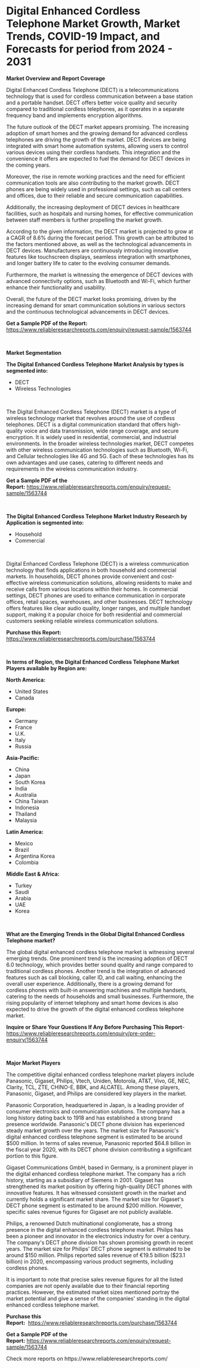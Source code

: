 <p><h1>Digital Enhanced Cordless Telephone Market Growth, Market Trends, COVID-19 Impact, and Forecasts for period from 2024 - 2031</h1></p><p><strong>Market Overview and Report Coverage</strong></p>
<p><p>Digital Enhanced Cordless Telephone (DECT) is a telecommunications technology that is used for cordless communication between a base station and a portable handset. DECT offers better voice quality and security compared to traditional cordless telephones, as it operates in a separate frequency band and implements encryption algorithms.</p><p>The future outlook of the DECT market appears promising. The increasing adoption of smart homes and the growing demand for advanced cordless telephones are driving the growth of the market. DECT devices are being integrated with smart home automation systems, allowing users to control various devices using their cordless handsets. This integration and the convenience it offers are expected to fuel the demand for DECT devices in the coming years.</p><p>Moreover, the rise in remote working practices and the need for efficient communication tools are also contributing to the market growth. DECT phones are being widely used in professional settings, such as call centers and offices, due to their reliable and secure communication capabilities.</p><p>Additionally, the increasing deployment of DECT devices in healthcare facilities, such as hospitals and nursing homes, for effective communication between staff members is further propelling the market growth.</p><p>According to the given information, the DECT market is projected to grow at a CAGR of 8.6% during the forecast period. This growth can be attributed to the factors mentioned above, as well as the technological advancements in DECT devices. Manufacturers are continuously introducing innovative features like touchscreen displays, seamless integration with smartphones, and longer battery life to cater to the evolving consumer demands.</p><p>Furthermore, the market is witnessing the emergence of DECT devices with advanced connectivity options, such as Bluetooth and Wi-Fi, which further enhance their functionality and usability.</p><p>Overall, the future of the DECT market looks promising, driven by the increasing demand for smart communication solutions in various sectors and the continuous technological advancements in DECT devices.</p></p>
<p><strong>Get a Sample PDF of the Report:</strong> <a href="https://www.reliableresearchreports.com/enquiry/request-sample/1563744">https://www.reliableresearchreports.com/enquiry/request-sample/1563744</a></p>
<p>&nbsp;</p>
<p><strong>Market Segmentation</strong></p>
<p><strong>The Digital Enhanced Cordless Telephone Market Analysis by types is segmented into:</strong></p>
<p><ul><li>DECT</li><li>Wireless Technologies</li></ul></p>
<p>&nbsp;</p>
<p><p>The Digital Enhanced Cordless Telephone (DECT) market is a type of wireless technology market that revolves around the use of cordless telephones. DECT is a digital communication standard that offers high-quality voice and data transmission, wide range coverage, and secure encryption. It is widely used in residential, commercial, and industrial environments. In the broader wireless technologies market, DECT competes with other wireless communication technologies such as Bluetooth, Wi-Fi, and Cellular technologies like 4G and 5G. Each of these technologies has its own advantages and use cases, catering to different needs and requirements in the wireless communication industry.</p></p>
<p><strong>Get a Sample PDF of the Report:</strong>&nbsp;<a href="https://www.reliableresearchreports.com/enquiry/request-sample/1563744">https://www.reliableresearchreports.com/enquiry/request-sample/1563744</a></p>
<p>&nbsp;</p>
<p><strong>The Digital Enhanced Cordless Telephone Market Industry Research by Application is segmented into:</strong></p>
<p><ul><li>Household</li><li>Commercial</li></ul></p>
<p>&nbsp;</p>
<p><p>Digital Enhanced Cordless Telephone (DECT) is a wireless communication technology that finds applications in both household and commercial markets. In households, DECT phones provide convenient and cost-effective wireless communication solutions, allowing residents to make and receive calls from various locations within their homes. In commercial settings, DECT phones are used to enhance communication in corporate offices, retail spaces, warehouses, and other businesses. DECT technology offers features like clear audio quality, longer ranges, and multiple handset support, making it a popular choice for both residential and commercial customers seeking reliable wireless communication solutions.</p></p>
<p><strong>Purchase this Report:</strong>&nbsp; <a href="https://www.reliableresearchreports.com/purchase/1563744">https://www.reliableresearchreports.com/purchase/1563744</a></p>
<p>&nbsp;</p>
<p><strong>In terms of Region, the Digital Enhanced Cordless Telephone Market Players available by Region are:</strong></p>
<p>
    <p> <strong> North America: </strong>
        <ul>
            <li>United States</li>
            <li>Canada</li>
        </ul>
        </p> 
    <p> <strong> Europe: </strong>
        <ul>
            <li>Germany</li>
            <li>France</li>
            <li>U.K.</li>
            <li>Italy</li>
            <li>Russia</li>
        </ul>
        </p> 
    <p> <strong> Asia-Pacific: </strong>
        <ul>
            <li>China</li>
            <li>Japan</li>
            <li>South Korea</li>
            <li>India</li>
            <li>Australia</li>
            <li>China Taiwan</li>
            <li>Indonesia</li>
            <li>Thailand</li>
            <li>Malaysia</li>
        </ul>
        </p> 
    <p> <strong> Latin America: </strong>
        <ul>
            <li>Mexico</li>
            <li>Brazil</li>
            <li>Argentina Korea</li>
            <li>Colombia</li>
        </ul>
        </p> 
    <p> <strong> Middle East & Africa: </strong>
        <ul>
            <li>Turkey</li>
            <li>Saudi</li>
            <li>Arabia</li>
            <li>UAE</li>
            <li>Korea</li>
        </ul>
    </p>
    </p>
<p>&nbsp;</p>
<p><strong>What are the Emerging Trends in the Global Digital Enhanced Cordless Telephone market?</strong></p>
<p><p>The global digital enhanced cordless telephone market is witnessing several emerging trends. One prominent trend is the increasing adoption of DECT 6.0 technology, which provides better sound quality and range compared to traditional cordless phones. Another trend is the integration of advanced features such as call blocking, caller ID, and call waiting, enhancing the overall user experience. Additionally, there is a growing demand for cordless phones with built-in answering machines and multiple handsets, catering to the needs of households and small businesses. Furthermore, the rising popularity of internet telephony and smart home devices is also expected to drive the growth of the digital enhanced cordless telephone market.</p></p>
<p><strong>Inquire or Share Your Questions If Any Before Purchasing This Report</strong>- <a href="https://www.reliableresearchreports.com/enquiry/pre-order-enquiry/1563744">https://www.reliableresearchreports.com/enquiry/pre-order-enquiry/1563744</a></p>
<p>&nbsp;</p>
<p><strong>Major Market Players</strong></p>
<p><p>The competitive digital enhanced cordless telephone market players include Panasonic, Gigaset, Philips, Vtech, Uniden, Motorola, AT&T, Vivo, GE, NEC, Clarity, TCL, ZTE, CHINO-E, BBK, and ALCATEL. Among these players, Panasonic, Gigaset, and Philips are considered key players in the market.</p><p>Panasonic Corporation, headquartered in Japan, is a leading provider of consumer electronics and communication solutions. The company has a long history dating back to 1918 and has established a strong brand presence worldwide. Panasonic's DECT phone division has experienced steady market growth over the years. The market size for Panasonic's digital enhanced cordless telephone segment is estimated to be around $500 million. In terms of sales revenue, Panasonic reported $64.8 billion in the fiscal year 2020, with its DECT phone division contributing a significant portion to this figure.</p><p>Gigaset Communications GmbH, based in Germany, is a prominent player in the digital enhanced cordless telephone market. The company has a rich history, starting as a subsidiary of Siemens in 2001. Gigaset has strengthened its market position by offering high-quality DECT phones with innovative features. It has witnessed consistent growth in the market and currently holds a significant market share. The market size for Gigaset's DECT phone segment is estimated to be around $200 million. However, specific sales revenue figures for Gigaset are not publicly available.</p><p>Philips, a renowned Dutch multinational conglomerate, has a strong presence in the digital enhanced cordless telephone market. Philips has been a pioneer and innovator in the electronics industry for over a century. The company's DECT phone division has shown promising growth in recent years. The market size for Philips' DECT phone segment is estimated to be around $150 million. Philips reported sales revenue of €19.5 billion ($23.1 billion) in 2020, encompassing various product segments, including cordless phones.</p><p>It is important to note that precise sales revenue figures for all the listed companies are not openly available due to their financial reporting practices. However, the estimated market sizes mentioned portray the market potential and give a sense of the companies' standing in the digital enhanced cordless telephone market.</p></p>
<p><strong>Purchase this Report:</strong>&nbsp;&nbsp;<a href="https://www.reliableresearchreports.com/purchase/1563744">https://www.reliableresearchreports.com/purchase/1563744</a></p>
<p></p>
<p><strong>Get a Sample PDF of the Report:</strong>&nbsp;<a href="https://www.reliableresearchreports.com/enquiry/request-sample/1563744">https://www.reliableresearchreports.com/enquiry/request-sample/1563744</a></p>
<p>Check more reports on https://www.reliableresearchreports.com/</p>